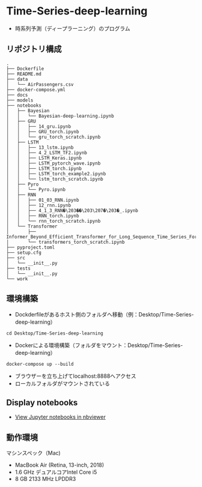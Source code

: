 # Time-Series-deep-learning
* 時系列予測（ディープラーニング）のプログラム

## リポジトリ構成
```
.
├── Dockerfile
├── README.md
├── data
│   └── AirPassengers.csv
├── docker-compose.yml
├── docs
├── models
├── notebooks
│   ├── Bayesian
│   │   └── Bayesian-deep-learning.ipynb
│   ├── GRU
│   │   ├── 14_gru.ipynb
│   │   ├── GRU_torch.ipynb
│   │   └── gru_torch_scratch.ipynb
│   ├── LSTM
│   │   ├── 13_lstm.ipynb
│   │   ├── 4_2_LSTM_TF2.ipynb
│   │   ├── LSTM_Keras.ipynb
│   │   ├── LSTM_pytorch_wave.ipynb
│   │   ├── LSTM_torch.ipynb
│   │   ├── LSTM_torch_example2.ipynb
│   │   └── lstm_torch_scratch.ipynb
│   ├── Pyro
│   │   └── Pyro.ipynb
│   ├── RNN
│   │   ├── 01_03_RNN.ipynb
│   │   ├── 12_rnn.ipynb
│   │   ├── 4_1_3_RNN�\203��\203\207�\203�_.ipynb
│   │   ├── RNN_torch.ipynb
│   │   └── rnn_torch_scratch.ipynb
│   └── Transformer
│       ├── Informer_Beyond_Efficient_Transformer_for_Long_Sequence_Time_Series_Forecasting.ipynb
│       └── transformers_torch_scratch.ipynb
├── pyproject.toml
├── setup.cfg
├── src
│   └── __init__.py
├── tests
│   └── __init__.py
└── work
```

## 環境構築

* Dockderfileがあるホスト側のフォルダへ移動（例：Desktop/Time-Series-deep-learning）
```
cd Desktop/Time-Series-deep-learning
```

* Dockerによる環境構築（フォルダをマウント：Desktop/Time-Series-deep-learning）
```
docker-compose up --build
```

* ブラウザーを立ち上げてlocalhost:8888へアクセス
* ローカルフォルダがマウントされている


## Display notebooks

- [View Jupyter notebooks in nbviewer](https://nbviewer.jupyter.org/github/ykato27/Time-Series-Deep-Learning/tree/main/notebooks/)


## 動作環境
マシンスペック（Mac)
- MacBook Air (Retina, 13-inch, 2018)
- 1.6 GHz デュアルコアIntel Core i5
- 8 GB 2133 MHz LPDDR3
